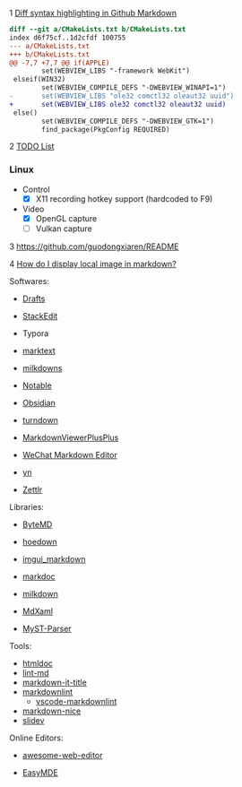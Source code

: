 1 [Diff syntax highlighting in Github Markdown](https://stackoverflow.com/questions/40883421/diff-syntax-highlighting-in-github-markdown)

```diff
diff --git a/CMakeLists.txt b/CMakeLists.txt
index d6f75cf..1d2cfdf 100755
--- a/CMakeLists.txt
+++ b/CMakeLists.txt
@@ -7,7 +7,7 @@ if(APPLE)
        set(WEBVIEW_LIBS "-framework WebKit")
 elseif(WIN32)
        set(WEBVIEW_COMPILE_DEFS "-DWEBVIEW_WINAPI=1")
-       set(WEBVIEW_LIBS "ole32 comctl32 oleaut32 uuid")
+       set(WEBVIEW_LIBS ole32 comctl32 oleaut32 uuid)
 else()
        set(WEBVIEW_COMPILE_DEFS "-DWEBVIEW_GTK=1")
        find_package(PkgConfig REQUIRED)
```

2 [TODO List](https://github.com/itchio/capsule/blob/master/README.md)

### Linux

* Control
  * [x] X11 recording hotkey support (hardcoded to F9)
* Video
  * [x] OpenGL capture
  * [ ] Vulkan capture

3 https://github.com/guodongxiaren/README

4 [How do I display local image in markdown?](https://stackoverflow.com/questions/41604263/how-do-i-display-local-image-in-markdown)

Softwares:

- [Drafts](https://getdrafts.com/)

- [StackEdit](https://stackedit.io/)

- Typora

- [marktext](https://github.com/marktext/marktext)

- [milkdowns](https://github.com/Saul-Mirone/milkdown)

- [Notable](https://github.com/notable/notable)

- [Obsidian](https://obsidian.md/)

- [turndown](https://github.com/mixmark-io/turndown)

- [MarkdownViewerPlusPlus](https://github.com/nea/MarkdownViewerPlusPlus)

- [WeChat Markdown Editor](https://github.com/doocs/md)

- [yn](https://github.com/purocean/yn)

- [Zettlr](https://github.com/Zettlr/Zettlr)

Libraries:

- [ByteMD](https://github.com/bytedance/bytemd)

- [hoedown](https://github.com/hoedown/hoedown)

- [imgui_markdown](https://github.com/juliettef/imgui_markdown)

- [markdoc](https://github.com/markdoc/markdoc)

- [milkdown](https://github.com/Saul-Mirone/milkdown)

- [MdXaml](https://github.com/whistyun/MdXaml)

- [MyST-Parser](https://github.com/executablebooks/MyST-Parser)

Tools:

- [htmldoc](https://github.com/michaelrsweet/htmldoc)
- [lint-md](https://github.com/lint-md/lint-md)
- [markdown-it-title](https://github.com/valeriangalliat/markdown-it-title)
- [markdownlint](https://github.com/DavidAnson/markdownlint)
  - [vscode-markdownlint](https://github.com/DavidAnson/vscode-markdownlint)
- [markdown-nice](https://github.com/mdnice/markdown-nice)
- [slidev](https://github.com/slidevjs/slidev)

Online Editors:

- [awesome-web-editor](https://github.com/xjh22222228/awesome-web-editor)

- [EasyMDE](https://github.com/Ionaru/easy-markdown-editor/)
